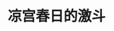 ---
logo: images/fanmade_game/凉宫春日的激斗.jpg
title: 凉宫春日的激斗
subTitle: 发行于2007年8月1日，游戏制作： SOUVENIR. PC平台

category: 同人游戏

hasResource: true
downloadList:
  - intro: 汉化1
    size: 80.9MB
    link: https://pan.baidu.com/s/1-IFZRTFJTtrHm7_534pVTg
  - intro: 汉化2
    size: 159.2MB
    link: https://pan.baidu.com/s/1-IFZRTFJTtrHm7_534pVTg
  - intro: 日版
    size: 186MB
    link: https://pan.baidu.com/s/1-IFZRTFJTtrHm7_534pVTg
  - intro: 隐藏存档
    size: 228B
    link: https://pan.baidu.com/s/1-IFZRTFJTtrHm7_534pVTg
  - intro: 云盘 提取码:6jpk
    size: 
    link: https://pan.baidu.com/s/1-IFZRTFJTtrHm7_534pVTg

downloadContent: |
  《凉宫春日的激斗》是一款乱斗游戏，由SOUVENIR制作。凉宫春日的激斗是凉宫春日的FANS们期待的3D同人乱斗游戏，动画里面我们所熟悉的角色们会在校园中展开社团格斗活动。
---